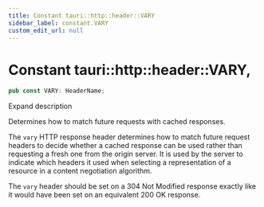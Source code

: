 ```yaml
---
title: Constant tauri::http::header::VARY
sidebar_label: constant.VARY
custom_edit_url: null
---
```


  # Constant tauri::http&#x3A;:header::VARY,

```rs
pub const VARY: HeaderName;
```

Expand description

Determines how to match future requests with cached responses.

The `vary` HTTP response header determines how to match future request headers to decide whether a cached response can be used rather than requesting a fresh one from the origin server. It is used by the server to indicate which headers it used when selecting a representation of a resource in a content negotiation algorithm.

The `vary` header should be set on a 304 Not Modified response exactly like it would have been set on an equivalent 200 OK response.
  
